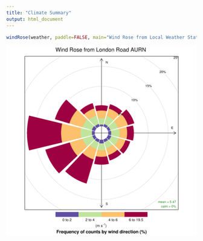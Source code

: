 ```yaml
---
title: "Climate Summary"
output: html_document
---
```



```r
windRose(weather, paddle=FALSE, main="Wind Rose from Local Weather Station")
```

![plot of chunk unnamed-chunk-1](figure/unnamed-chunk-1.png) 
